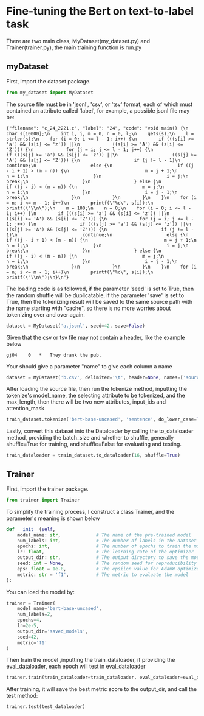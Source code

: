# Fine-tuning the Bert on text-to-label task

There are two main class, MyDataset(my_dataset.py) and Trainer(trainer.py), the main training function is run.py

## myDataset
First, import the dataset package.
```python
from my_dataset import MyDataset
```
The source file must be in 'jsonl', 'csv', or 'tsv' format, each of which must contained an attribute called 'label', for example, a possible jsonl file may be:
```
{"filename": "c_24_2221.c", "label": "24", "code": "void main() {\n    char s[10000];\n    int i, j, m = 0, n = 0, l;\n    gets(s);\n    l = strlen(s);\n    for (i = 0; i <= l - 1; i++) {\n        if (((s[i] >= 'a') && (s[i] <= 'z')) ||\n            ((s[i] >= 'A') && (s[i] <= 'Z'))) {\n            for (j = i; j <= l - 1; j++) {\n                if (((s[j] >= 'a') && (s[j] <= 'z')) ||\n                    ((s[j] >= 'A') && (s[j] <= 'Z'))) {\n                    if (j != l - 1)\n                        continue;\n                    else {\n                        if ((j - i + 1) > (m - n)) {\n                            m = j + 1;\n                            n = i;\n                        }\n                        i = j;\n                        break;\n                    }\n                } else {\n                    if ((j - i) > (m - n)) {\n                        m = j;\n                        n = i;\n                    }\n                    i = j - 1;\n                    break;\n                }\n            }\n        }\n    }\n    for (i = n; i <= m - 1; i++)\n        printf(\"%c\", s[i]);\n    printf(\"\\n\");\n    m = 100;\n    n = 0;\n    for (i = 0; i <= l - 1; i++) {\n        if (((s[i] >= 'a') && (s[i] <= 'z')) ||\n            ((s[i] >= 'A') && (s[i] <= 'Z'))) {\n            for (j = i; j <= l - 1; j++) {\n                if (((s[j] >= 'a') && (s[j] <= 'z')) ||\n                    ((s[j] >= 'A') && (s[j] <= 'Z'))) {\n                    if (j != l - 1)\n                        continue;\n                    else {\n                        if ((j - i + 1) < (m - n)) {\n                            m = j + 1;\n                            n = i;\n                        }\n                        i = j;\n                        break;\n                    }\n                } else {\n                    if ((j - i) < (m - n)) {\n                        m = j;\n                        n = i;\n                    }\n                    i = j - 1;\n                    break;\n                }\n            }\n        }\n    }\n    for (i = n; i <= m - 1; i++)\n        printf(\"%c\", s[i]);\n    printf(\"\\n\");\n}\n"}
```
The loading code is as followed, if the parameter 'seed' is set to True, then the random shuffle will be duplicatable, if the parameter 'save' is set to True, then the tokenizing result will be saved to the same source path with the name starting with "cache", so there is no more worries about tokenizing over and over again. 
```python
dataset = MyDataset('a.jsonl', seed=42, save=False)
```

Given that the csv or tsv file may not contain a header, like the example below
```
gj04	0	*	They drank the pub.
```
Your should give a parameter "name" to give each column a name
```python
dataset = MyDataset('b.csv', delimiter='\t', header=None, names=['source', 'label', 'tag', 'sentence'])
```

After loading the source file, then run the tokenize method, inputting the tokenize's model_name, the selecting attribute to be tokenized, and the max_length, then there will be two new attributes, input_ids and attention_mask
```python
train_dataset.tokenize('bert-base-uncased', 'sentence', do_lower_case=True)
```

Lastly, convert this dataset into the Dataloader by calling the to_dataloader method, providing the batch_size and whether to shuffle, generally shuffle=True for training, and shuffle=False for evaluating and testing.
```python
train_dataloader = train_dataset.to_dataloader(16, shuffle=True)
```

## Trainer
First, import the trainer package.
```python
from trainer import Trainer
```
To simplify the training process, I construct a class Trainer, and the parameter's meaning is shown below
```python
def __init__(self,
    model_name: str,             # The name of the pre-trained model
    num_labels: int,             # The number of labels in the dataset
    epochs: int,                 # The number of epochs to train the model
    lr: float,                   # The learning rate of the optimizer
    output_dir: str,             # The output directory to save the model
    seed: int = None,            # The random seed for reproducibility
    eps: float = 1e-8,           # The epsilon value for AdamW optimizer
    metric: str = 'f1',          # The metric to evaluate the model
):
```
You can load the model by:
```python
trainer = Trainer(
    model_name='bert-base-uncased',
    num_labels=2,
    epochs=4,
    lr=2e-5,
    output_dir='saved_models',
    seed=42,
    metric='f1'
)
```
Then train the model ,inputting the train_dataloader, if providing the eval_dataloader, each epoch will test in eval_dataloader
```python
trainer.train(train_dataloader=train_dataloader, eval_dataloader=eval_dataloader)
```
After training, it will save the best metric score to the output_dir, and call the test method:
```python
trainer.test(test_dataloader)
```
